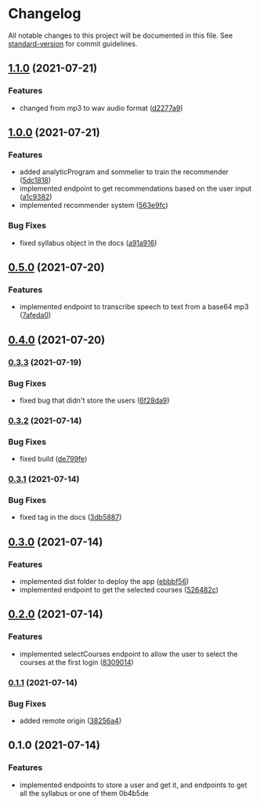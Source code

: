 # Changelog

All notable changes to this project will be documented in this file. See [standard-version](https://github.com/conventional-changelog/standard-version) for commit guidelines.

## [1.1.0](https://github.com/AnthonyLzq/ihc-project-back/compare/v1.0.0...v1.1.0) (2021-07-21)


### Features

* changed from mp3 to wav audio format ([d2277a9](https://github.com/AnthonyLzq/ihc-project-back/commit/d2277a912c529ceccd009e2e6b22ef46bbc35bc2))

## [1.0.0](https://github.com/AnthonyLzq/ihc-project-back/compare/v0.5.0...v1.0.0) (2021-07-21)


### Features

* added analyticProgram and sommelier to train the recommender ([5dc1818](https://github.com/AnthonyLzq/ihc-project-back/commit/5dc1818a08599e898d62a015afb3e41b0ac9a99b))
* implemented endpoint to get recommendations based on the user input ([a1c9382](https://github.com/AnthonyLzq/ihc-project-back/commit/a1c9382ee5e87286dc9f16597f4024af6849a0fa))
* implemented recommender system ([563e9fc](https://github.com/AnthonyLzq/ihc-project-back/commit/563e9fc02c7665ae4713744c07aba2daa20ccd94))


### Bug Fixes

* fixed syllabus object in the docs ([a91a916](https://github.com/AnthonyLzq/ihc-project-back/commit/a91a916670dcffa52634c96e7ca6705211678a56))

## [0.5.0](https://github.com/AnthonyLzq/ihc-project-back/compare/v0.4.0...v0.5.0) (2021-07-20)


### Features

* implemented endpoint to transcribe speech to text from a base64 mp3 ([7afeda0](https://github.com/AnthonyLzq/ihc-project-back/commit/7afeda09e45ec281adbd4a54d41dbed3e692b660))

## [0.4.0](https://github.com/AnthonyLzq/ihc-project-back/compare/v0.3.3...v0.4.0) (2021-07-20)

### [0.3.3](https://github.com/AnthonyLzq/ihc-project-back/compare/v0.3.2...v0.3.3) (2021-07-19)


### Bug Fixes

* fixed bug that didn't store the users ([6f28da9](https://github.com/AnthonyLzq/ihc-project-back/commit/6f28da9f0380b962969fb32c6573ce0245c7da26))

### [0.3.2](https://github.com/AnthonyLzq/ihc-project-back/compare/v0.3.1...v0.3.2) (2021-07-14)


### Bug Fixes

* fixed build ([de799fe](https://github.com/AnthonyLzq/ihc-project-back/commit/de799fe577ea8bc443af3e1dcdb8cd64c9865f52))

### [0.3.1](https://github.com/AnthonyLzq/ihc-project-back/compare/v0.3.0...v0.3.1) (2021-07-14)


### Bug Fixes

* fixed tag in the docs ([3db5887](https://github.com/AnthonyLzq/ihc-project-back/commit/3db58871cb5fc52dfca45cd268d552846e0febad))

## [0.3.0](https://github.com/AnthonyLzq/ihc-project-back/compare/v0.2.0...v0.3.0) (2021-07-14)


### Features

* implemented dist folder to deploy the app ([ebbbf56](https://github.com/AnthonyLzq/ihc-project-back/commit/ebbbf56dad6735020982ee2ff90f47e83a72ae1d))
* implemented endpoint to get the selected courses ([526482c](https://github.com/AnthonyLzq/ihc-project-back/commit/526482c0f92a3a738e67a53a2bd71647055459f3))

## [0.2.0](https://github.com/AnthonyLzq/ihc-project-back/compare/v0.1.1...v0.2.0) (2021-07-14)


### Features

* implemented selectCourses endpoint to allow the user to select the courses at the first login ([8309014](https://github.com/AnthonyLzq/ihc-project-back/commit/83090146e74238ff07922fbef73bdd9fd9c88715))

### [0.1.1](https://github.com/AnthonyLzq/ihc-project-back/compare/v0.1.0...v0.1.1) (2021-07-14)


### Bug Fixes

* added remote origin ([38256a4](https://github.com/AnthonyLzq/ihc-project-back/commit/38256a4181a7e9d41ce25222ede6ac23bdf87845))

## 0.1.0 (2021-07-14)


### Features

* implemented endpoints to store a user and get it, and endpoints to get all the syllabus or one of them 0b4b5de
